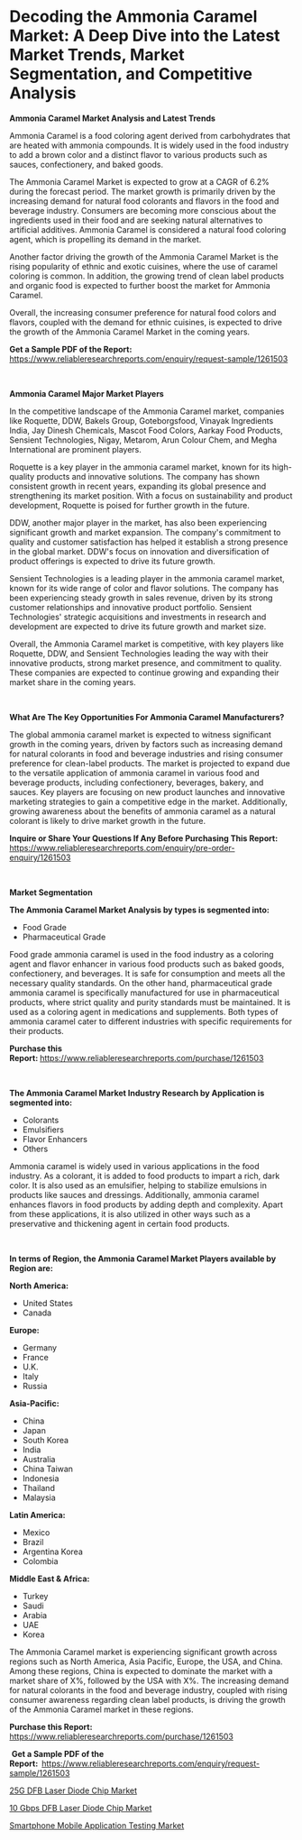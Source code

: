 <p><h1>Decoding the Ammonia Caramel Market: A Deep Dive into the Latest Market Trends, Market Segmentation, and Competitive Analysis</h1></p><p><strong>Ammonia Caramel Market Analysis and Latest Trends</strong></p>
<p><p>Ammonia Caramel is a food coloring agent derived from carbohydrates that are heated with ammonia compounds. It is widely used in the food industry to add a brown color and a distinct flavor to various products such as sauces, confectionery, and baked goods.</p><p>The Ammonia Caramel Market is expected to grow at a CAGR of 6.2% during the forecast period. The market growth is primarily driven by the increasing demand for natural food colorants and flavors in the food and beverage industry. Consumers are becoming more conscious about the ingredients used in their food and are seeking natural alternatives to artificial additives. Ammonia Caramel is considered a natural food coloring agent, which is propelling its demand in the market.</p><p>Another factor driving the growth of the Ammonia Caramel Market is the rising popularity of ethnic and exotic cuisines, where the use of caramel coloring is common. In addition, the growing trend of clean label products and organic food is expected to further boost the market for Ammonia Caramel.</p><p>Overall, the increasing consumer preference for natural food colors and flavors, coupled with the demand for ethnic cuisines, is expected to drive the growth of the Ammonia Caramel Market in the coming years.</p></p>
<p><strong>Get a Sample PDF of the Report:&nbsp;</strong> <a href="https://www.reliableresearchreports.com/enquiry/request-sample/1261503">https://www.reliableresearchreports.com/enquiry/request-sample/1261503</a></p>
<p>&nbsp;</p>
<p><strong>Ammonia Caramel Major Market Players</strong></p>
<p><p>In the competitive landscape of the Ammonia Caramel market, companies like Roquette, DDW, Bakels Group, Goteborgsfood, Vinayak Ingredients India, Jay Dinesh Chemicals, Mascot Food Colors, Aarkay Food Products, Sensient Technologies, Nigay, Metarom, Arun Colour Chem, and Megha International are prominent players.</p><p>Roquette is a key player in the ammonia caramel market, known for its high-quality products and innovative solutions. The company has shown consistent growth in recent years, expanding its global presence and strengthening its market position. With a focus on sustainability and product development, Roquette is poised for further growth in the future.</p><p>DDW, another major player in the market, has also been experiencing significant growth and market expansion. The company's commitment to quality and customer satisfaction has helped it establish a strong presence in the global market. DDW's focus on innovation and diversification of product offerings is expected to drive its future growth.</p><p>Sensient Technologies is a leading player in the ammonia caramel market, known for its wide range of color and flavor solutions. The company has been experiencing steady growth in sales revenue, driven by its strong customer relationships and innovative product portfolio. Sensient Technologies' strategic acquisitions and investments in research and development are expected to drive its future growth and market size.</p><p>Overall, the Ammonia Caramel market is competitive, with key players like Roquette, DDW, and Sensient Technologies leading the way with their innovative products, strong market presence, and commitment to quality. These companies are expected to continue growing and expanding their market share in the coming years.</p></p>
<p>&nbsp;</p>
<p><strong>What Are The Key Opportunities For Ammonia Caramel Manufacturers?</strong></p>
<p><p>The global ammonia caramel market is expected to witness significant growth in the coming years, driven by factors such as increasing demand for natural colorants in food and beverage industries and rising consumer preference for clean-label products. The market is projected to expand due to the versatile application of ammonia caramel in various food and beverage products, including confectionery, beverages, bakery, and sauces. Key players are focusing on new product launches and innovative marketing strategies to gain a competitive edge in the market. Additionally, growing awareness about the benefits of ammonia caramel as a natural colorant is likely to drive market growth in the future.</p></p>
<p><strong>Inquire or Share Your Questions If Any Before Purchasing This Report:</strong> <a href="https://www.reliableresearchreports.com/enquiry/pre-order-enquiry/1261503">https://www.reliableresearchreports.com/enquiry/pre-order-enquiry/1261503</a></p>
<p>&nbsp;</p>
<p><strong>Market Segmentation</strong></p>
<p><strong>The Ammonia Caramel Market Analysis by types is segmented into:</strong></p>
<p><ul><li>Food Grade</li><li>Pharmaceutical Grade</li></ul></p>
<p><p>Food grade ammonia caramel is used in the food industry as a coloring agent and flavor enhancer in various food products such as baked goods, confectionery, and beverages. It is safe for consumption and meets all the necessary quality standards. On the other hand, pharmaceutical grade ammonia caramel is specifically manufactured for use in pharmaceutical products, where strict quality and purity standards must be maintained. It is used as a coloring agent in medications and supplements. Both types of ammonia caramel cater to different industries with specific requirements for their products.</p></p>
<p><strong>Purchase this Report:&nbsp;</strong><a href="https://www.reliableresearchreports.com/purchase/1261503">https://www.reliableresearchreports.com/purchase/1261503</a></p>
<p>&nbsp;</p>
<p><strong>The Ammonia Caramel Market Industry Research by Application is segmented into:</strong></p>
<p><ul><li>Colorants</li><li>Emulsifiers</li><li>Flavor Enhancers</li><li>Others</li></ul></p>
<p><p>Ammonia caramel is widely used in various applications in the food industry. As a colorant, it is added to food products to impart a rich, dark color. It is also used as an emulsifier, helping to stabilize emulsions in products like sauces and dressings. Additionally, ammonia caramel enhances flavors in food products by adding depth and complexity. Apart from these applications, it is also utilized in other ways such as a preservative and thickening agent in certain food products.</p></p>
<p>&nbsp;</p>
<p><strong>In terms of Region, the Ammonia Caramel Market Players available by Region are:</strong></p>
<p>
    <p> <strong> North America: </strong>
        <ul>
            <li>United States</li>
            <li>Canada</li>
        </ul>
        </p> 
    <p> <strong> Europe: </strong>
        <ul>
            <li>Germany</li>
            <li>France</li>
            <li>U.K.</li>
            <li>Italy</li>
            <li>Russia</li>
        </ul>
        </p> 
    <p> <strong> Asia-Pacific: </strong>
        <ul>
            <li>China</li>
            <li>Japan</li>
            <li>South Korea</li>
            <li>India</li>
            <li>Australia</li>
            <li>China Taiwan</li>
            <li>Indonesia</li>
            <li>Thailand</li>
            <li>Malaysia</li>
        </ul>
        </p> 
    <p> <strong> Latin America: </strong>
        <ul>
            <li>Mexico</li>
            <li>Brazil</li>
            <li>Argentina Korea</li>
            <li>Colombia</li>
        </ul>
        </p> 
    <p> <strong> Middle East & Africa: </strong>
        <ul>
            <li>Turkey</li>
            <li>Saudi</li>
            <li>Arabia</li>
            <li>UAE</li>
            <li>Korea</li>
        </ul>
    </p>
    </p>
<p><p>The Ammonia Caramel market is experiencing significant growth across regions such as North America, Asia Pacific, Europe, the USA, and China. Among these regions, China is expected to dominate the market with a market share of X%, followed by the USA with X%. The increasing demand for natural colorants in the food and beverage industry, coupled with rising consumer awareness regarding clean label products, is driving the growth of the Ammonia Caramel market in these regions.</p></p>
<p><strong>Purchase this Report: </strong><a href="https://www.reliableresearchreports.com/purchase/1261503">https://www.reliableresearchreports.com/purchase/1261503</a></p>
<p>&nbsp;<strong>Get a Sample PDF of the Report:&nbsp;&nbsp;</strong><a href="https://www.reliableresearchreports.com/enquiry/request-sample/1261503">https://www.reliableresearchreports.com/enquiry/request-sample/1261503</a></p>
<p><strong></strong></p>
<p><p><a href="https://view.publitas.com/reportprime-1/25g-dfb-laser-diode-chip-market-size-growth-outlook-from-2023-to-2030-projecting-at-markets-trends-analysis-by-application-regional-outlook-and-revenue/">25G DFB Laser Diode Chip Market</a></p><p><a href="https://view.publitas.com/reportprime-1/10-gbps-dfb-laser-diode-chip-market-size-reflecting-a-forecast-till-2030-market-by-type-by-application-and-by-geography/">10 Gbps DFB Laser Diode Chip Market</a></p><p><a href="https://view.publitas.com/reportprime-1/smartphone-mobile-application-testing-market-size-furnishes-valuable-information-encompassing-market-share-market-trends-and-projections-spanning-from-2023-to-2030/">Smartphone Mobile Application Testing Market</a></p></p>